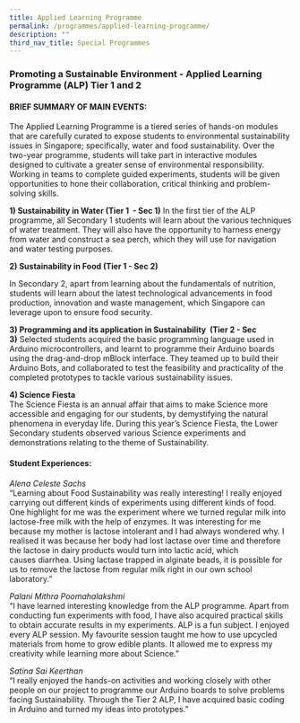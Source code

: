 ```yaml
---
title: Applied Learning Programme
permalink: /programmes/applied-learning-programme/
description: ""
third_nav_title: Special Programmes
---
```


### Promoting a Sustainable Environment - Applied Learning  Programme (ALP) Tier 1 and 2


#### BRIEF SUMMARY OF MAIN EVENTS:  

The Applied Learning Programme is a tiered series of hands-on modules that are carefully curated to expose students to environmental sustainability issues in Singapore; specifically, water and food sustainability. Over the two-year programme, students will take part in interactive modules designed to cultivate a greater sense of environmental responsibility. Working in teams to complete guided experiments, students will be given opportunities to hone their collaboration, critical thinking and problem-solving skills.

  
**1) Sustainability in Water (Tier 1  - Sec 1)** In the first tier of the ALP programme, all Secondary 1 students will learn about the various techniques of water treatment. They will also have the opportunity to harness energy from water and construct a sea perch, which they will use for navigation and water testing purposes.

  

**2) Sustainability in Food (Tier 1 - Sec 2)** 

In Secondary 2, apart from learning about the fundamentals of nutrition, students will learn about the latest technological advancements in food production, innovation and waste management, which Singapore can leverage upon to ensure food security.

  
**3) Programming and its application in Sustainability  (Tier 2 - Sec 3)** Selected students acquired the basic programming language used in Arduino microcontrollers, and learnt to programme their Arduino boards using the drag-and-drop mBlock interface. They teamed up to build their Arduino Bots, and collaborated to test the feasibility and practicality of the completed prototypes to tackle various sustainability issues.  
  
**4) Science Fiesta**   
The Science Fiesta is an annual affair that aims to make Science more accessible and engaging for our students, by demystifying the natural phenomena in everyday life. During this year’s Science Fiesta, the Lower Secondary students observed various Science experiments and demonstrations relating to the theme of Sustainability.  
  

#### Student Experiences:

 _Alena Celeste Sachs_
<br>“Learning about Food Sustainability was really interesting! I really enjoyed carrying out different kinds of experiments using different kinds of food. One highlight for me was the experiment where we turned regular milk into lactose-free milk with the help of enzymes. It was interesting for me because my mother is lactose intolerant and I had always wondered why. I realised it was because her body had lost lactase over time and therefore the lactose in dairy products would turn into lactic acid, which causes diarrhea. Using lactase trapped in alginate beads, it is possible for us to remove the lactose from regular milk right in our own school laboratory.”

  

 _Palani Mithra Poomahalakshmi_<br>
“I have learned interesting knowledge from the ALP programme. Apart from conducting fun experiments with food, I have also acquired practical skills to obtain accurate results in my experiments. ALP is a fun subject. I enjoyed every ALP session. My favourite session taught me how to use upcycled materials from home to grow edible plants. It allowed me to express my creativity while learning more about Science.”  

  

 _Satina Sai Keerthan_<br>
“I really enjoyed the hands-on activities and working closely with other people on our project to programme our Arduino boards to solve problems facing Sustainability. Through the Tier 2 ALP, I have acquired basic coding in Arduino and turned my ideas into prototypes.”